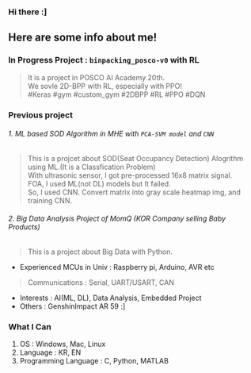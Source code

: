 ### Hi there :]

Here are some info about me!
---

### In Progress Project : `binpacking_posco-v0` with RL
> It is a project in POSCO AI Academy 20th.<br>
> We sovle 2D-BPP with RL, especially with PPO! <br>
> #Keras #gym #custom_gym #2DBPP #RL #PPO #DQN

### Previous project
###### 1. ML based SOD Algorithm in MHE with `PCA-SVM model` and `CNN`
 > This is a projcet about SOD(Seat Occupancy Detection) Alogrithm using ML.(It is a Classfication Problem)<br>
 > With ultrasonic sensor, I got pre-processed 16x8 matrix signal.<br>
 > FOA, I used ML(not DL) models but It failed.<br>
 > So, I used CNN. Convert matrix into gray scale heatmap img, and training CNN.

###### 2. Big Data Analysis Project of MomQ (KOR Company selling Baby Products)
 > This is a project about Big Data with Python.
 
 
- Experienced MCUs in Univ : Raspberry pi, Arduino, AVR etc
> Communications : Serial, UART/USART, CAN

- Interests : AI(ML, DL), Data Analysis, Embedded Project
- Others : GenshinImpact AR 59 :]

### What I Can
1. OS : Windows, Mac, Linux
2. Language : KR, EN
3. Programming Language : C, Python, MATLAB
